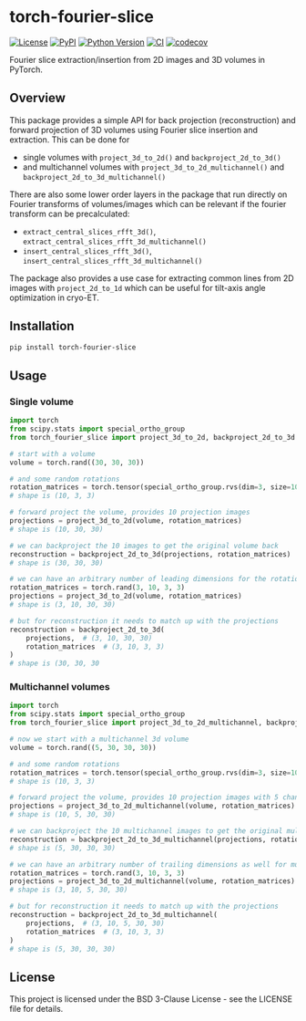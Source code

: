 # torch-fourier-slice

[![License](https://img.shields.io/pypi/l/torch-fourier-slice.svg?color=green)](https://github.com/alisterburt/torch-fourier-slice/raw/main/LICENSE)
[![PyPI](https://img.shields.io/pypi/v/torch-fourier-slice.svg?color=green)](https://pypi.org/project/torch-fourier-slice)
[![Python Version](https://img.shields.io/pypi/pyversions/torch-fourier-slice.svg?color=green)](https://python.org)
[![CI](https://github.com/alisterburt/torch-fourier-slice/actions/workflows/ci.yml/badge.svg)](https://github.com/alisterburt/torch-fourier-slice/actions/workflows/ci.yml)
[![codecov](https://codecov.io/gh/alisterburt/torch-fourier-slice/branch/main/graph/badge.svg)](https://codecov.io/gh/alisterburt/torch-fourier-slice)

Fourier slice extraction/insertion from 2D images and 3D volumes in PyTorch.

## Overview

This package provides a simple API for back projection (reconstruction) and forward projection of 3D volumes using Fourier slice insertion and extraction. This can be done for

* single volumes with `project_3d_to_2d()` and `backproject_2d_to_3d()`
* and multichannel volumes with `project_3d_to_2d_multichannel()` and `backproject_2d_to_3d_multichannel()`

There are also some lower order layers in the package that run directly on Fourier transforms of volumes/images which can be relevant if the fourier transform can be precalculated:

* `extract_central_slices_rfft_3d()`, `extract_central_slices_rfft_3d_multichannel()`
* `insert_central_slices_rfft_3d()`, `insert_central_slices_rfft_3d_multichannel()`

The package also provides a use case for extracting common lines from 2D images with `project_2d_to_1d` which can be useful for tilt-axis angle optimization in cryo-ET.

## Installation

```bash
pip install torch-fourier-slice
```

## Usage

### Single volume
```python
import torch
from scipy.stats import special_ortho_group
from torch_fourier_slice import project_3d_to_2d, backproject_2d_to_3d

# start with a volume
volume = torch.rand((30, 30, 30))

# and some random rotations
rotation_matrices = torch.tensor(special_ortho_group.rvs(dim=3, size=10))
# shape is (10, 3, 3)

# forward project the volume, provides 10 projection images
projections = project_3d_to_2d(volume, rotation_matrices)
# shape is (10, 30, 30)

# we can backproject the 10 images to get the original volume back
reconstruction = backproject_2d_to_3d(projections, rotation_matrices)
# shape is (30, 30, 30)

# we can have an arbitrary number of leading dimensions for the rotations
rotation_matrices = torch.rand(3, 10, 3, 3)
projections = project_3d_to_2d(volume, rotation_matrices)
# shape is (3, 10, 30, 30)

# but for reconstruction it needs to match up with the projections
reconstruction = backproject_2d_to_3d(
    projections,  # (3, 10, 30, 30) 
    rotation_matrices  # (3, 10, 3, 3)
)
# shape is (30, 30, 30
```

### Multichannel volumes
```python
import torch
from scipy.stats import special_ortho_group
from torch_fourier_slice import project_3d_to_2d_multichannel, backproject_2d_to_3d_multichannel

# now we start with a multichannel 3d volume
volume = torch.rand((5, 30, 30, 30))

# and some random rotations
rotation_matrices = torch.tensor(special_ortho_group.rvs(dim=3, size=10))
# shape is (10, 3, 3)

# forward project the volume, provides 10 projection images with 5 channels each
projections = project_3d_to_2d_multichannel(volume, rotation_matrices)
# shape is (10, 5, 30, 30)

# we can backproject the 10 multichannel images to get the original multichannel volume back
reconstruction = backproject_2d_to_3d_multichannel(projections, rotation_matrices)
# shape is (5, 30, 30, 30)

# we can have an arbitrary number of trailing dimensions as well for multichannel data
rotation_matrices = torch.rand(3, 10, 3, 3)
projections = project_3d_to_2d_multichannel(volume, rotation_matrices)
# shape is (3, 10, 5, 30, 30)

# but for reconstruction it needs to match up with the projections
reconstruction = backproject_2d_to_3d_multichannel(
    projections,  # (3, 10, 5, 30, 30) 
    rotation_matrices  # (3, 10, 3, 3)
)
# shape is (5, 30, 30, 30)
```

## License

This project is licensed under the BSD 3-Clause License - see the LICENSE file for details.